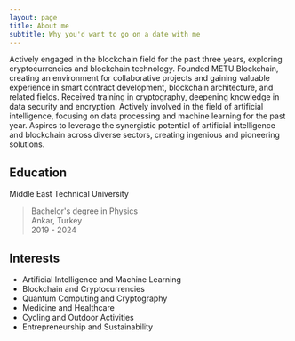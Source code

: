 ```yaml
---
layout: page
title: About me
subtitle: Why you'd want to go on a date with me
---
```



Actively engaged in the blockchain field for the past three years, exploring cryptocurrencies and blockchain technology. Founded METU Blockchain, creating an environment for collaborative projects and gaining valuable experience in smart contract development, blockchain architecture, and related fields. Received training in cryptography, deepening knowledge in data security and encryption. Actively involved in the field of artificial intelligence, focusing on data processing and machine learning for the past year. Aspires to leverage the synergistic potential of artificial intelligence and blockchain across diverse sectors, creating ingenious and pioneering solutions.

## Education
Middle East Technical University
> Bachelor's degree in Physics <br />
> Ankar, Turkey <br />
> 2019 - 2024 

## Interests

* Artificial Intelligence and Machine Learning <br />
* Blockchain and Cryptocurrencies<br />
* Quantum Computing and Cryptography<br />
* Medicine and Healthcare<br />
* Cycling and Outdoor Activities<br />
* Entrepreneurship and Sustainability<br />
